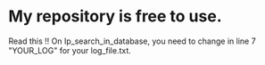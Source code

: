 # My repository is free to use.

Read this !!
On Ip_search_in_database, you need to change in line 7 "YOUR_LOG" for your log_file.txt.
